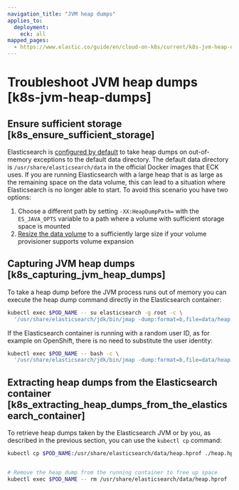 ```yaml
---
navigation_title: "JVM heap dumps"
applies_to:
  deployment:
    eck: all
mapped_pages:
  - https://www.elastic.co/guide/en/cloud-on-k8s/current/k8s-jvm-heap-dumps.html
---
```


# Troubleshoot JVM heap dumps [k8s-jvm-heap-dumps]

## Ensure sufficient storage [k8s_ensure_sufficient_storage]

Elasticsearch is [configured by default](/deploy-manage/deploy/self-managed/important-settings-configuration.md#heap-dump-path) to take heap dumps on out-of-memory exceptions to the default data directory. The default data directory is `/usr/share/elasticsearch/data` in the official Docker images that ECK uses. If you are running Elasticsearch with a large heap that is as large as the remaining space on the data volume, this can lead to a situation where Elasticsearch is no longer able to start. To avoid this scenario you have two options:

1. Choose a different path by setting `-XX:HeapDumpPath=` with the  `ES_JAVA_OPTS` variable to a path where a volume with sufficient storage space is mounted
2. [Resize the data volume](../../../deploy-manage/deploy/cloud-on-k8s/volume-claim-templates.md) to a sufficiently large size if your volume provisioner supports volume expansion


## Capturing JVM heap dumps [k8s_capturing_jvm_heap_dumps]

To take a heap dump before the JVM process runs out of memory you can execute the heap dump command directly in the Elasticsearch container:

```sh
kubectl exec $POD_NAME -- su elasticsearch -g root -c \
  '/usr/share/elasticsearch/jdk/bin/jmap -dump:format=b,file=data/heap.hprof $(pgrep -n java)'
```

If the Elasticsearch container is running with a random user ID, as for example on OpenShift, there is no need to substitute the user identity:

```sh
kubectl exec $POD_NAME -- bash -c \
  '/usr/share/elasticsearch/jdk/bin/jmap -dump:format=b,file=data/heap.hprof $(pgrep -n java)'
```


## Extracting heap dumps from the Elasticsearch container [k8s_extracting_heap_dumps_from_the_elasticsearch_container]

To retrieve heap dumps taken by the Elasticsearch JVM or by you, as described in the previous section, you can use the `kubectl cp` command:

```sh
kubectl cp $POD_NAME:/usr/share/elasticsearch/data/heap.hprof ./heap.hprof


# Remove the heap dump from the running container to free up space
kubectl exec $POD_NAME -- rm /usr/share/elasticsearch/data/heap.hprof
```


